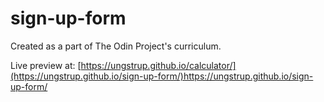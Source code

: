 # sign-up-form

Created as a part of The Odin Project's curriculum.

Live preview at: [https://ungstrup.github.io/calculator/](https://ungstrup.github.io/sign-up-form/)https://ungstrup.github.io/sign-up-form/
